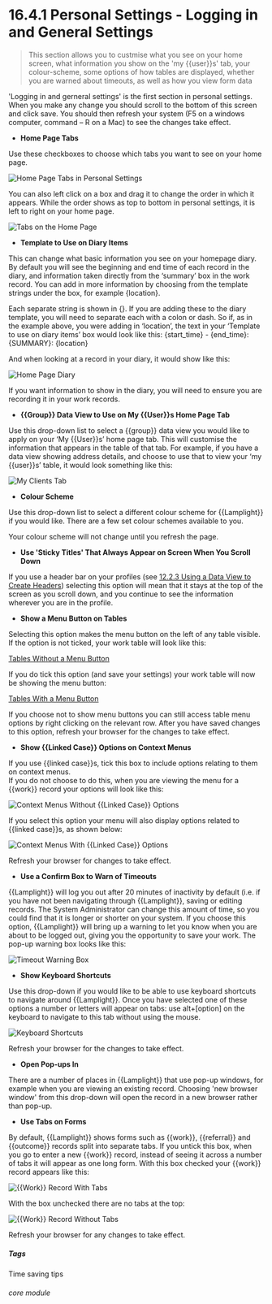 #  16.4.1 Personal Settings - Logging in and General Settings

> This section allows you to custmise what you see on your home screen, what information you show on the 'my {{user}}s' tab, your colour-scheme, some options of how tables are displayed, whether you are warned about timeouts, as well as how you view form data

'Logging in and gerneral settings' is the first section in personal settings. When you make any change you should scroll to the bottom of this screen and click save. You should then refresh your system (F5 on a windows computer, command – R on a Mac) to see the changes take effect.

- **Home Page Tabs**

Use these checkboxes to choose which tabs you want to see on your home page. 

![Home Page Tabs in Personal Settings](16.4.1a.png)
    
You can also left click on a box and drag it to change the order in which it appears. While the order shows as top to bottom in personal settings, it is left to right on your home page. 
   
![Tabs on the Home Page](16.4.1b.png)

- **Template to Use on Diary Items**

This can change what basic information you see on your homepage diary. By default you will see the beginning and end time of each record in the diary, and information taken directly from the ‘summary’ box in the work record. You can add in more information by choosing from the template strings under the box, for example {location}. 

Each separate string is shown in {}. If you are adding these to the diary template, you will need to separate each with a colon or dash. So if, as in the example above, you were adding in ‘location’, the text in your ‘Template to use on diary items’ box would look like this:
{start_time} - {end_time}:  {SUMMARY}: {location}

And when looking at a record in your diary, it would show like this:

![Home Page Diary](16.4.1c.png)

If you want information to show in the diary, you will need to ensure you are recording it in your work records. 

- **{{Group}} Data View to Use on My {{User}}s Home Page Tab**

Use this drop-down list to select a {{group}} data view you would like to apply on your ‘My {{User}}s’ home page tab. This will customise the information that appears in the table of that tab. 
For example, if you have a data view showing address details, and choose to use that to view your ‘my {{user}}s’ table, it would look something like this:

![My Clients Tab](16.4.1d.png)

- **Colour Scheme**

Use this drop-down list to select a different colour scheme for {{Lamplight}} if you would like. There are a few set colour schemes available to you.  

Your colour scheme will not change until you refresh the page.

- **Use 'Sticky Titles' That Always Appear on Screen When You Scroll Down**

If you use a header bar on your profiles (see [12.2.3 Using a Data View to Create Headers](/help/index/p/12.2.3)) selecting this option will mean that it stays at the top of the screen as you scroll down, and you continue to see the information wherever you are in the profile.

- **Show a Menu Button on Tables**

Selecting this option makes the menu button on the left of any table visible.
If the option is not ticked, your work table will look like this:

[Tables Without a Menu Button](16.4.1e.png)

If you do tick this option (and save your settings) your work table will now be showing the menu button:

[Tables With a Menu Button](16.4.1f.png)

If you choose not to show menu buttons you can still access table menu options by right clicking on the relevant row.
After you have saved changes to this option, refresh your browser for the changes to take effect.

- **Show {{Linked Case}} Options on Context Menus**

If you use {{linked case}}s, tick this box to include options relating to them on context menus.  
If you do not choose to do this, when you are viewing the menu for a {{work}} record your options will look like this:

![Context Menus Without {{Linked Case}} Options](16.4.1g.png)

If you select this option your menu will also display options related to {{linked case}}s, as shown below: 

![Context Menus With {{Linked Case}} Options](16.4.1h.png)

Refresh your browser for changes to take effect.

- **Use a Confirm Box to Warn of Timeouts**

{{Lamplight}} will log you out after 20 minutes of inactivity by default (i.e. if you have not been navigating through {{Lamplight}}, saving or editing records. The System Administrator can change this amount of time, so you could find that it is longer or shorter on your system. If you choose this option, {{Lamplight}} will bring up a warning to let you know when you are about to be logged out, giving you the opportunity to save your work. The pop-up warning box looks like this:

![Timeout Warning Box](16.4.1i.png)
 
 - **Show Keyboard Shortcuts**

Use this drop-down if you would like to be able to use keyboard shortcuts to navigate around {{Lamplight}}. Once you have selected one of these options a number or letters will appear on tabs: use alt+[option] on the keyboard to navigate to this tab without using the mouse.
 
![Keyboard Shortcuts](16.4.1j.png)
 
Refresh your browser for the changes to take effect.
   
 - **Open Pop-ups In**
 
 There are a number of places in {{Lamplight}} that use pop-up windows, for example when you are viewing an existing record. Choosing 'new browser window' from this drop-down will open the record in a new browser rather than pop-up. 

- **Use Tabs on Forms**

By default, {{Lamplight}} shows forms such as {{work}}, {{referral}} and {{outcome}} records split into separate tabs. If you untick this box, when you go to enter a new {{work}} record, instead of seeing it across a number of tabs it will appear as one long form.
With this box checked your {{work}} record appears like this:

![{{Work}} Record With Tabs](16.4.1k.png)

With the box unchecked there are no tabs at the top:

![{{Work}} Record Without Tabs](16.4.1l.png)


Refresh your browser for any changes to take effect.


##### Tags
Time saving tips

###### core module
